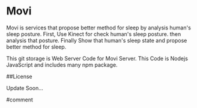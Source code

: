 # Movi
Movi is services that propose better method for sleep by analysis human's sleep posture. 
First, Use Kinect for check human's sleep posture. then analysis that posture. Finally Show that human's sleep state and propose better method for sleep.

This git storage is Web Server Code for Movi Server.
This Code is Nodejs JavaScript and includes many npm package.


##License

Update Soon...

#comment 

